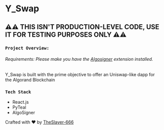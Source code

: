 # Y_Swap

## ⚠️⚠️ THIS ISN'T PRODUCTION-LEVEL CODE, USE IT FOR TESTING PURPOSES ONLY ⚠️⚠️ 


### `Project Overview:`

###### Requirements: Please make you have the [Algosigner](https://www.purestake.com/technology/algosigner/) extension installed.
Y_Swap is built with the prime objective to offer an Uniswap-like dapp for the Algorand Blockchain

### `Tech Stack`
* React.js
* PyTeal
* AlgoSigner

Crafted with ❤️ by [TheSlayer-666](https://github.com/TheSlayer-666)